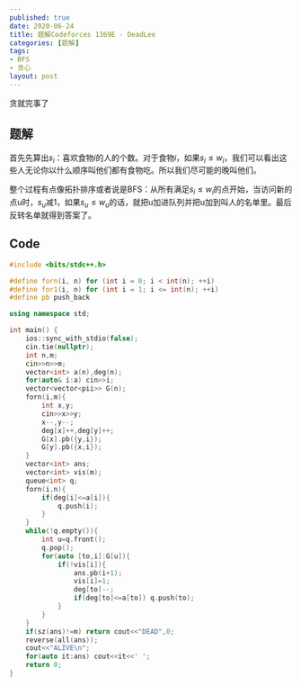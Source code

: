 ```yaml
---
published: true
date: 2020-06-24
title: 题解Codeforces 1369E - DeadLee
categories: [题解]
tags:
- BFS
- 贪心
layout: post
---
```

贪就完事了


## 题解

首先先算出$s_i$：喜欢食物$i$的人的个数。对于食物$i$，如果$s_i\leq w_i$，我们可以看出这些人无论你以什么顺序叫他们都有食物吃。所以我们尽可能的晚叫他们。

整个过程有点像拓扑排序或者说是BFS：从所有满足$s_i\leq w_i$的点开始，当访问新的点u时，$s_u$减1，如果$s_u\leq w_u$的话，就把u加进队列并把u加到叫人的名单里。最后反转名单就得到答案了。

## Code

```cpp
#include <bits/stdc++.h>

#define forn(i, n) for (int i = 0; i < int(n); ++i)
#define for1(i, n) for (int i = 1; i <= int(n); ++i)
#define pb push_back

using namespace std;

int main() {
    ios::sync_with_stdio(false);
    cin.tie(nullptr);
    int n,m;
    cin>>n>>m;
    vector<int> a(n),deg(n);
    for(auto& i:a) cin>>i;
    vector<vector<pii>> G(n);
    forn(i,m){
        int x,y;
        cin>>x>>y;
        x--,y--;
        deg[x]++,deg[y]++;
        G[x].pb({y,i});
        G[y].pb({x,i});
    }
    vector<int> ans;
    vector<int> vis(m);
    queue<int> q;
    forn(i,n){
        if(deg[i]<=a[i]){
            q.push(i);
        }
    }
    while(!q.empty()){
        int u=q.front();
        q.pop();
        for(auto [to,i]:G[u]){
            if(!vis[i]){
                ans.pb(i+1);
                vis[i]=1;
                deg[to]--;
                if(deg[to]<=a[to]) q.push(to);
            }
        }
    }
    if(sz(ans)!=m) return cout<<"DEAD",0;
    reverse(all(ans));
    cout<<"ALIVE\n";
    for(auto it:ans) cout<<it<<' ';
    return 0;
}
```
